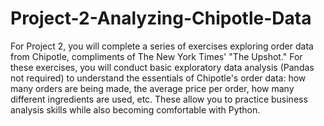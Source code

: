 # Project-2-Analyzing-Chipotle-Data
For Project 2, you will complete a series of exercises exploring order data from Chipotle, compliments of The New York Times' "The Upshot."  For these exercises, you will conduct basic exploratory data analysis (Pandas not required) to understand the essentials of Chipotle's order data: how many orders are being made, the average price per order, how many different ingredients are used, etc. These allow you to practice business analysis skills while also becoming comfortable with Python.

